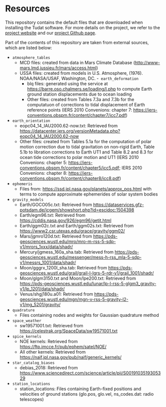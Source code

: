 # Resources

This repository contains the default files that are downloaded when installing the Tudat software. For more details on the project, we refer to the [project website](https://docs.tudat.space/en/latest/) and our [project Github page](https://github.com/tudat-team).

Part of the contents of this repository are taken from external sources, which are listed below:

- `atmosphere_tables`
	- MCD files: created from data in Mars Climate Database (http://www-mars.lmd.jussieu.fr/mars/access.html)
	- USSA files: created from models in U.S. Atmosphere, (1976). NOAA/NASA/USAF, Washington, DC.
-` earth_deformation`
        - blq files: generated using the service at https://barre.oso.chalmers.se/loading/l.php to compute Earth ground station displacements due to ocean loading
        - Other files: created from Tables 7.3a and 7.3b for the computatuon of corrections to tidal displacement of Earth reference points (IERS 2010 Convenions: chapter 7: https://iers-conventions.obspm.fr/content/chapter7/icc7.pdf)
- `earth_orientation`
	- eopc04_14_IAU2000.62-now.txt: Retrieved from https://datacenter.iers.org/versionMetadata.php?eopc04_14_IAU2000.62-now
	- Other files: created from Tables 5.1a for the computation of polar motion correction due to tidal gravitation on non-rigid Earth, Table 5.1b to libration corrections to Earth UT1 and Table 8.2 and 8.3 for ocean tide corrections to polar motion and UT1 (IERS 2010 Convenions: chapter 5: https://iers-conventions.obspm.fr/content/chapter5/icc5.pdf; IERS 2010 Convenions: chapter 8: https://iers-conventions.obspm.fr/content/chapter8/icc8.pdf)
- `ephemeris`
	- Files from: https://ssd.jpl.nasa.gov/planets/approx_pos.html with terms to compute approximate ephemerides of solar system bodies
- `gravity_models`
	- Earth/GOCO05c.txt: Retrieved from https://dataservices.gfz-potsdam.de/icgem/showshort.php?id=escidoc:1504398
	- Earth/egm96.txt: Retrieved from https://cddis.nasa.gov/926/egm96/getit.html
	- Earth/ggm02c.txt and Earth/ggm02s.txt: Retrieved from https://www2.csr.utexas.edu/grace/gravity/ggm02/
	- Mars/jgmro120d.txt: Retrieved from https://pds-geosciences.wustl.edu/mro/mro-m-rss-5-sdp-v1/mrors_1xxx/data/shadr/
	- Mercury/jgmess_160a_sha.tab: Retrieved from https://pds-geosciences.wustl.edu/messenger/mess-h-rss_mla-5-sdp-v1/messrs_1001/data/shadr/
	- Moon/gggrx_1200l_sha.tab: Retrieved from https://pds-geosciences.wustl.edu/grail/grail-l-lgrs-5-rdr-v1/grail_1001/shadr/
	- Moon/glgm3150.txt and Moon/lpe200.txt: Retrieved from https://pds-geosciences.wustl.edu/lunar/lp-l-rss-5-glgm3_gravity-v1/lp_1201/data/shadr/
	- Venus/shgj180u.a01: Retrieved from https://pds-geosciences.wustl.edu/mgn/mgn-v-rss-5-gravity-l2-v1/mg_5201/gravity/
- `quadrature`
	- Files containing nodes and weights for Gaussian quadrature method
- `space_weather`
	- sw19571001.txt: Retrieved from https://celestrak.org/SpaceData/sw19571001.txt
- `spice_kernels` 
	- NOE kernels: Retrieved from https://ftp.imcce.fr/pub/ephem/satel/NOE/
	- All other kernels: Retrieved from https://naif.jpl.nasa.gov/pub/naif/generic_kernels/  
- `star_catalog_biases`
	- debias_2018: Retrieved from https://www.sciencedirect.com/science/article/pii/S0019103519305329
- `station_locations`
	- station_locations: Files containing Earth-fixed positions and velocities of ground stations (glo.pos, glo.vel, ns_codes.dat: radio telescopes)


